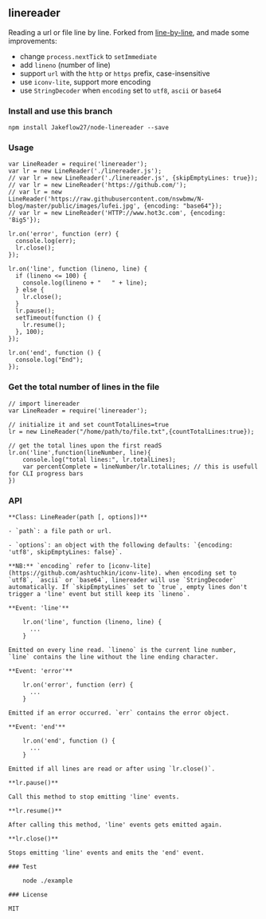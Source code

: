 ## linereader

Reading a url or file line by line. Forked from [line-by-line](https://github.com/RustyMarvin/line-by-line), and made some improvements:

- change `process.nextTick` to `setImmediate`
- add `lineno` (number of line)
- support `url` with the `http` or `https` prefix, case-insensitive
- use `iconv-lite`, support more encoding
- use `StringDecoder` when `encoding` set to `utf8`, `ascii` or `base64`

### Install and use this branch

    npm install Jakeflow27/node-linereader --save

### Usage

    var LineReader = require('linereader');
    var lr = new LineReader('./linereader.js');
    // var lr = new LineReader('./linereader.js', {skipEmptyLines: true});
    // var lr = new LineReader('https://github.com/');
    // var lr = new LineReader('https://raw.githubusercontent.com/nswbmw/N-blog/master/public/images/lufei.jpg', {encoding: "base64"});
    // var lr = new LineReader('HTTP://www.hot3c.com', {encoding: 'Big5'});

    lr.on('error', function (err) {
      console.log(err);
      lr.close();
    });

    lr.on('line', function (lineno, line) {
      if (lineno <= 100) {
        console.log(lineno + "   " + line);
      } else {
        lr.close();
      }
      lr.pause();
      setTimeout(function () {
        lr.resume();
      }, 100);
    });

    lr.on('end', function () {
      console.log("End");
    });

### Get the total number of lines in the file
    // import linereader
    var LineReader = require('linereader');

    // initialize it and set countTotalLines=true
    lr = new LineReader("/home/path/to/file.txt",{countTotalLines:true});

    // get the total lines upon the first readS
    lr.on('line',function(lineNumber, line){
        console.log("total lines:", lr.totalLines);
        var percentComplete = lineNumber/lr.totalLines; // this is usefull for CLI progress bars
    })


### API
    **Class: LineReader(path [, options])**

    - `path`: a file path or url.

    - `options`: an object with the following defaults: `{encoding: 'utf8', skipEmptyLines: false}`.

    **NB:** `encoding` refer to [iconv-lite](https://github.com/ashtuchkin/iconv-lite). when encoding set to `utf8`, `ascii` or `base64`, linereader will use `StringDecoder` automatically. If `skipEmptyLines` set to `true`, empty lines don't trigger a 'line' event but still keep its `lineno`.

    **Event: 'line'**

        lr.on('line', function (lineno, line) {
          ...
        }

    Emitted on every line read. `lineno` is the current line number, `line` contains the line without the line ending character.

    **Event: 'error'**

        lr.on('error', function (err) {
          ...
        }

    Emitted if an error occurred. `err` contains the error object.

    **Event: 'end'**

        lr.on('end', function () {
          ...
        }

    Emitted if all lines are read or after using `lr.close()`.

    **lr.pause()**

    Call this method to stop emitting 'line' events.

    **lr.resume()**

    After calling this method, 'line' events gets emitted again.

    **lr.close()**

    Stops emitting 'line' events and emits the 'end' event.

    ### Test

        node ./example

    ### License

    MIT